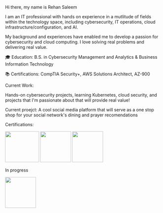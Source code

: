 Hi there, my name is Rehan Saleem

I am an IT professional with hands on experience in a mutlitude of fields within the technology space, including cybersecurity, IT operations, cloud infrastructure/configuration, and AI. 
  
My background and experiences have enabled me to develop a passion for cybersecurity and cloud computing. I love solving real problems and delivering real value. 



🎓 Education: B.S. in Cybersecurity Management and Analytics & Business Information Technology

📚 Certifications: CompTIA Security+, AWS Solutions Architect, AZ-900




Current Work: 
 
Hands-on cybersecurity projects, learning Kubernetes, cloud security, and projects that I'm passionate about that will provide real value!

Current proejct: A cool social media platform that will serve as a one stop shop for your social network's dining and prayer recomendations


Certifications:

<img src="https://www.lindenwood.edu/files/resources/xpace-comptia-security-training-02.png.pagespeed.ic.1Dci48D-U6.png" width="110" height="100">  <img src="https://miro.medium.com/v2/resize:fit:600/1*E6tqmlvuylHL8SMlOYUqhQ.png" width="100" height="100"> <img src="https://media.licdn.com/dms/image/v2/C4E12AQH-e2WPGP0YXQ/article-cover_image-shrink_600_2000/article-cover_image-shrink_600_2000/0/1649839178239?e=2147483647&v=beta&t=JkwLGpRDZMxeC9u-zmVrNsOAoQBThZcmn5K8LTHD0Gw" width="100" height="100"> 




In progress


<img src="https://training.linuxfoundation.org/wp-content/uploads/2018/06/logo_cka_whitetext.png" width="100" height="100">





